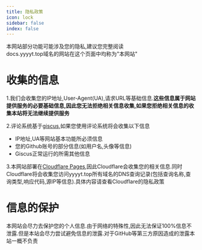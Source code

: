 ```yaml
---
title: 隐私政策
icon: lock
sidebar: false
index: false
---
```


本网站部分功能可能涉及您的隐私,建议您完整阅读  
docs.yyyyt.top域名的网站在这个页面中均称为"本网站"

# 收集的信息

1.我们会收集您的IP地址,User-Agent(UA),请求URL等基础信息.**这些信息属于网站提供服务的必要基础信息,因此您无法拒绝相关信息收集,如果您拒绝相关信息的收集本站将无法继续提供服务**

2.评论系统基于[giscus](https://giscus.app/),如果您使用评论系统将会收集以下信息  
- IP地址,UA等网站基本功能所必须信息  
- 您的Github账号的部分信息(如用户名,头像等信息)
- Giscus正常运行的所需其他信息

3.本网站部署在[Cloudflare Pages](https://www.cloudflare.com/developer-platform/pages),因此Cloudflare会收集您的相关信息.同时Cloudflare将会收集您访问yyyyt.top所有域名的DNS查询记录(包括查询名称,查询类型,响应代码,源IP等信息).具体内容请查看Cloudflare的隐私政策

# 信息的保护

本网站会尽力去保护您的个人信息.由于网络的特殊性,因此无法保证100%信息不泄露.但是本站会尽力尝试避免信息的泄露.对于GitHub等第三方原因造成的泄露本站一概不负责